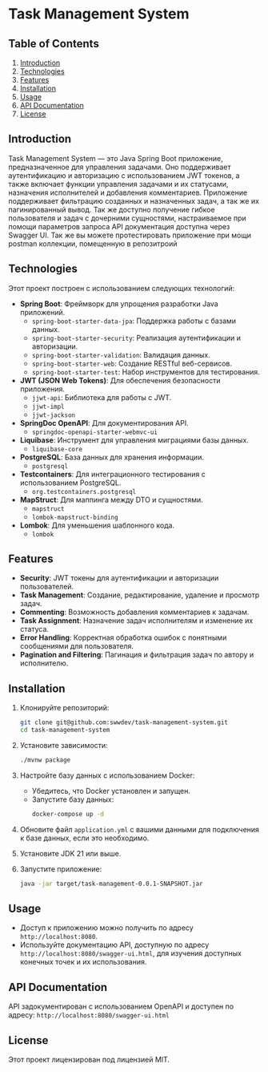 # Task Management System

## Table of Contents
1. [Introduction](#introduction)
2. [Technologies](#technologies)
3. [Features](#features)
4. [Installation](#installation)
5. [Usage](#usage)
6. [API Documentation](#api-documentation)
7. [License](#license)

## Introduction
Task Management System — это Java Spring Boot приложение, предназначенное для управления задачами.
Оно поддерживает аутентификацию и авторизацию с использованием JWT токенов,
а также включает функции управления задачами и их статусами, назначения исполнителей и добавления комментариев.
Приложение поддерживает фильтрацию созданных и назначенных задач, а так же их пагинированный вывод.
Так же доступно получение гибкое пользователя и задач с дочерними сущностями, настраиваемое при помощи параметров запроса
API документация доступна через Swagger UI.
Так же вы можете протестировать приложение при мощи postman коллекции, помещенную в репозитроий

## Technologies
Этот проект построен с использованием следующих технологий:

- **Spring Boot**: Фреймворк для упрощения разработки Java приложений.
    - `spring-boot-starter-data-jpa`: Поддержка работы с базами данных.
    - `spring-boot-starter-security`: Реализация аутентификации и авторизации.
    - `spring-boot-starter-validation`: Валидация данных.
    - `spring-boot-starter-web`: Создание RESTful веб-сервисов.
    - `spring-boot-starter-test`: Набор инструментов для тестирования.
- **JWT (JSON Web Tokens)**: Для обеспечения безопасности приложения.
    - `jjwt-api`: Библиотека для работы с JWT.
    - `jjwt-impl`
    - `jjwt-jackson`
- **SpringDoc OpenAPI**: Для документирования API.
    - `springdoc-openapi-starter-webmvc-ui`
- **Liquibase**: Инструмент для управления миграциями базы данных.
    - `liquibase-core`
- **PostgreSQL**: База данных для хранения информации.
    - `postgresql`
- **Testcontainers**: Для интеграционного тестирования с использованием PostgreSQL.
    - `org.testcontainers.postgresql`
- **MapStruct**: Для маппинга между DTO и сущностями.
    - `mapstruct`
    - `lombok-mapstruct-binding`
- **Lombok**: Для уменьшения шаблонного кода.
    - `lombok`

## Features
- **Security**: JWT токены для аутентификации и авторизации пользователей.
- **Task Management**: Создание, редактирование, удаление и просмотр задач.
- **Commenting**: Возможность добавления комментариев к задачам.
- **Task Assignment**: Назначение задач исполнителям и изменение их статуса.
- **Error Handling**: Корректная обработка ошибок с понятными сообщениями для пользователя.
- **Pagination and Filtering**: Пагинация и фильтрация задач по автору и исполнителю.

## Installation
1. Клонируйте репозиторий:
    ```sh
    git clone git@github.com:swwdev/task-management-system.git
    cd task-management-system
    ```

2. Установите зависимости:
    ```sh
    ./mvnw package
    ```

3. Настройте базу данных с использованием Docker:
    - Убедитесь, что Docker установлен и запущен.
    - Запустите базу данных:
        ```sh
        docker-compose up -d
        ```

4. Обновите файл `application.yml` с вашими данными для подключения к базе данных, если это необходимо.

5. Установите JDK 21 или выше.

6. Запустите приложение:
    ```sh
    java -jar target/task-management-0.0.1-SNAPSHOT.jar
    ```

## Usage
- Доступ к приложению можно получить по адресу `http://localhost:8080`.
- Используйте документацию API, доступную по адресу `http://localhost:8080/swagger-ui.html`, для изучения доступных конечных точек и их использования.

## API Documentation
API задокументирован с использованием OpenAPI и доступен по адресу:
`http://localhost:8080/swagger-ui.html`

## License
Этот проект лицензирован под лицензией MIT.
